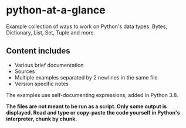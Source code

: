 # python-at-a-glance
Example collection of ways to work on Python's data types: Bytes, Dictionary, List, Set, Tuple and more.

## Content includes
- Various brief documentation
- Sources
- Multiple examples separated by 2 newlines in the same file
- Version specific notes

The examples use self-documenting expressions, added in Python 3.8.

**The files are not meant to be run as a script. Only some output is displayed. Read and type or copy-paste the code yourself in Python's interpreter, chunk by chunk.**
